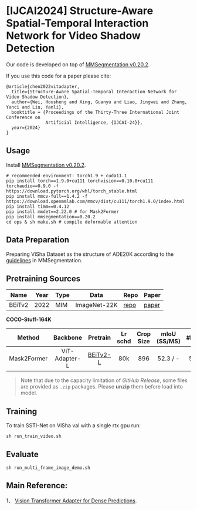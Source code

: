 # [IJCAI2024] Structure-Aware Spatial-Temporal Interaction Network for Video Shadow Detection

Our code is developed on top of [MMSegmentation v0.20.2](https://github.com/open-mmlab/mmsegmentation/tree/v0.20.2).

[//]: # (For details see [Vision Transformer Adapter for Dense Predictions]&#40;https://arxiv.org/abs/2205.08534&#41;.)

If you use this code for a paper please cite:

```
@article{chen2022vitadapter,
  title={Structure-Aware Spatial-Temporal Interaction Network for Video Shadow Detection},
  author={Wei, Housheng and Xing, Guanyu and Liao, Jingwei and Zhang, Yanci and Liu, Yanli},
  booktitle = {Proceedings of the Thirty-Three International Joint Conference on
               Artificial Intelligence, {IJCAI-24}},
  year={2024}
}
```

## Usage

Install [MMSegmentation v0.20.2](https://github.com/open-mmlab/mmsegmentation/tree/v0.20.2).

```
# recommended environment: torch1.9 + cuda11.1
pip install torch==1.9.0+cu111 torchvision==0.10.0+cu111 torchaudio==0.9.0 -f https://download.pytorch.org/whl/torch_stable.html
pip install mmcv-full==1.4.2 -f https://download.openmmlab.com/mmcv/dist/cu111/torch1.9.0/index.html
pip install timm==0.4.12
pip install mmdet==2.22.0 # for Mask2Former
pip install mmsegmentation==0.20.2
cd ops & sh make.sh # compile deformable attention
```

## Data Preparation

Preparing ViSha Dataset as the structure of ADE20K according to the [guidelines](https://github.com/open-mmlab/mmsegmentation/blob/master/docs/en/dataset_prepare.md#prepare-datasets) in MMSegmentation.

## Pretraining Sources

| Name          | Year | Type       | Data         | Repo                                                                                                    | Paper                                                                                                                                                                           |
| ------------- | ---- | ---------- | ------------ | ------------------------------------------------------------------------------------------------------- | ------------------------------------------------------------------------------------------------------------------------------------------------------------------------------- |
| BEiTv2        | 2022 | MIM        | ImageNet-22K | [repo](https://github.com/microsoft/unilm/tree/master/beit2)                                            | [paper](https://arxiv.org/abs/2208.06366)                                                                                                                                       |

**COCO-Stuff-164K**

| Method | Backbone      | Pretrain                                                                                                                   | Lr schd | Crop Size | mIoU (SS/MS)                                                                                                                                                                            | #Param | Config                                                                                          | Download                                                                                                                                                                                                                    |
|:------:|:-------------:|:--------------------------------------------------------------------------------------------------------------------------:|:-------:|:---------:|:---------------------------------------------------------------------------------------------------------------------------------------------------------------------------------------:|:------:|:-----------------------------------------------------------------------------------------------:|:---------------------------------------------------------------------------------------------------------------------------------------------------------------------------------------------------------------------------:|
| Mask2Former | ViT-Adapter-L | [BEiTv2-L](https://conversationhub.blob.core.windows.net/beit-share-public/beitv2/beitv2_large_patch16_224_pt1k_ft21k.pth) | 80k     | 896       | 52.3 / -                                                                                                                                                                                | 571M   | [config](./configs/coco_stuff164k/mask2former_beitv2_adapter_large_896_80k_cocostuff164k_ss.py) | [ckpt](https://github.com/czczup/ViT-Adapter/releases/download/v0.3.1/mask2former_beitv2_adapter_large_896_80k_cocostuff164k.zip)  |

> Note that due to the capacity limitation of *GitHub Release*, some files are provided as `.zip` packages. Please **unzip** them before load into model.



## Training

To train SSTI-Net on ViSha val with a single rtx gpu run:

```shell
sh run_train_video.sh
```

## Evaluate

```shell
sh run_multi_frame_image_demo.sh
```


## Main Reference:

1、 [Vision Transformer Adapter for Dense Predictions](https://arxiv.org/abs/2205.08534).
